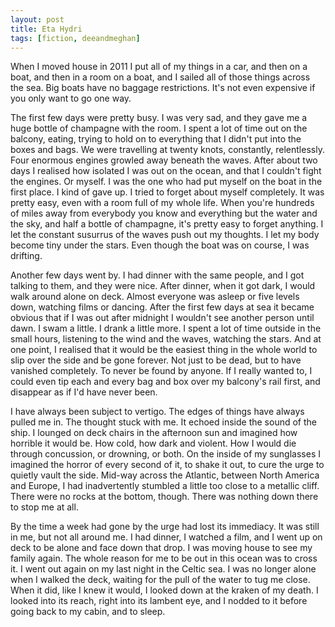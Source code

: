 ```yaml
---
layout: post
title: Eta Hydri
tags: [fiction, deeandmeghan]
---
```


When I moved house in 2011 I put all of my things in a car, and then on a boat, and then in a room on a boat, and I sailed all of those things across the sea. Big boats have no baggage restrictions. It's not even expensive if you only want to go one way.

<!--more-->

The first few days were pretty busy. I was very sad, and they gave me a huge bottle of champagne with the room. I spent a lot of time out on the balcony, eating, trying to hold on to everything that I didn't put into the boxes and bags. We were travelling at twenty knots, constantly, relentlessly. Four enormous engines growled away beneath the waves. After about two days I realised how isolated I was out on the ocean, and that I couldn't fight the engines. Or myself. I was the one who had put myself on the boat in the first place. I kind of gave up. I tried to forget about myself completely. It was pretty easy, even with a room full of my whole life. When you're hundreds of miles away from everybody you know and everything but the water and the sky, and half a bottle of champagne, it's pretty easy to forget anything. I let the constant susurrus of the waves push out my thoughts. I let my body become tiny under the stars. Even though the boat was on course, I was drifting.


Another few days went by. I had dinner with the same people, and I got talking to them, and they were nice. After dinner, when it got dark, I would walk around alone on deck. Almost everyone was asleep or five levels down, watching films or dancing. After the first few days at sea it became obvious that if I was out after midnight I wouldn't see another person until dawn. I swam a little. I drank a little more. I spent a lot of time outside in the small hours, listening to the wind and the waves, watching the stars. And at one point, I realised that it would be the easiest thing in the whole world to slip over the side and be gone forever. Not just to be dead, but to have vanished completely. To never be found by anyone. If I really wanted to, I could even tip each and every bag and box over my balcony's rail first, and disappear as if I'd have never been.


I have always been subject to vertigo. The edges of things have always pulled me in. The thought stuck with me. It echoed inside the sound of the ship. I lounged on deck chairs in the afternoon sun and imagined how horrible it would be. How cold, how dark and violent. How I would die through concussion, or drowning, or both. On the inside of my sunglasses I imagined the horror of every second of it, to shake it out, to cure the urge to quietly vault the side. Mid-way across the Atlantic, between North America and Europe, I had inadvertently stumbled a little too close to a metallic cliff. There were no rocks at the bottom, though. There was nothing down there to stop me at all.


By the time a week had gone by the urge had lost its immediacy. It was still in me, but not all around me. I had dinner, I watched a film, and I went up on deck to be alone and face down that drop. I was moving house to see my family again. The whole reason for me to be out in this ocean was to cross it. I went out again on my last night in the Celtic sea. I was no longer alone when I walked the deck, waiting for the pull of the water to tug me close. When it did, like I knew it would, I looked down at the kraken of my death. I looked into its reach, right into its lambent eye, and I nodded to it before going back to my cabin, and to sleep.
